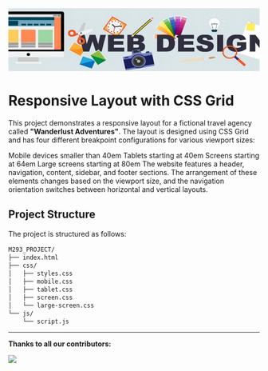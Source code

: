 
<img src="./assets/webdesign_banner.png" alt=""/>

# Responsive Layout with CSS Grid
This project demonstrates a responsive layout for a fictional travel agency called **"Wanderlust Adventures"**. The layout is designed using CSS Grid and has four different breakpoint configurations for various viewport sizes:

Mobile devices smaller than 40em
Tablets starting at 40em
Screens starting at 64em
Large screens starting at 80em
The website features a header, navigation, content, sidebar, and footer sections. The arrangement of these elements changes based on the viewport size, and the navigation orientation switches between horizontal and vertical layouts.

## Project Structure
The project is structured as follows:

```
M293_PROJECT/
├── index.html
├── css/
│   ├── styles.css
│   ├── mobile.css
│   ├── tablet.css
│   ├── screen.css
│   └── large-screen.css
└── js/
    └── script.js
```

------

**Thanks to all our contributors:**

<a href="https://github.com/Sigmale1000/M293_Project/graphs/contributors">
  <img anon={1} max={100} src="https://contrib.rocks/image?repo=Sigmale1000/M293_Project" />
</a>
